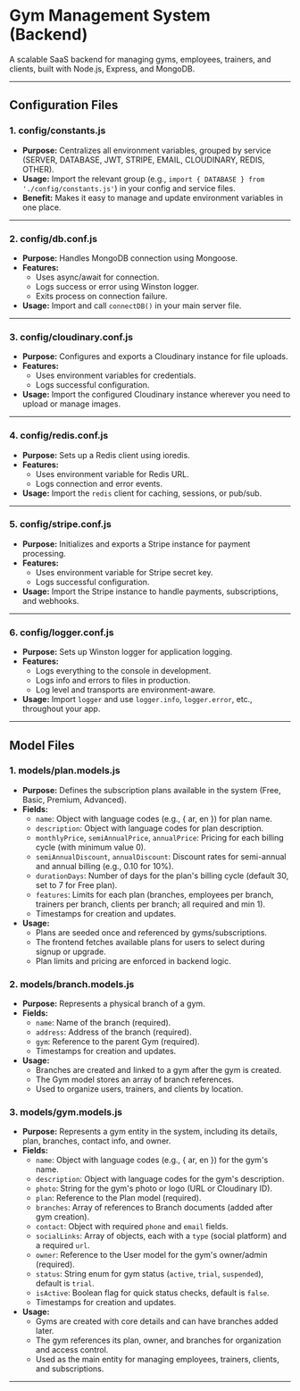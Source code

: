 # Gym Management System (Backend)

A scalable SaaS backend for managing gyms, employees, trainers, and clients, built with Node.js, Express, and MongoDB.

---

## Configuration Files

### 1. config/constants.js
- **Purpose:** Centralizes all environment variables, grouped by service (SERVER, DATABASE, JWT, STRIPE, EMAIL, CLOUDINARY, REDIS, OTHER).
- **Usage:** Import the relevant group (e.g., `import { DATABASE } from './config/constants.js'`) in your config and service files.
- **Benefit:** Makes it easy to manage and update environment variables in one place.

---

### 2. config/db.conf.js
- **Purpose:** Handles MongoDB connection using Mongoose.
- **Features:** 
  - Uses async/await for connection.
  - Logs success or error using Winston logger.
  - Exits process on connection failure.
- **Usage:** Import and call `connectDB()` in your main server file.

---

### 3. config/cloudinary.conf.js
- **Purpose:** Configures and exports a Cloudinary instance for file uploads.
- **Features:** 
  - Uses environment variables for credentials.
  - Logs successful configuration.
- **Usage:** Import the configured Cloudinary instance wherever you need to upload or manage images.

---

### 4. config/redis.conf.js
- **Purpose:** Sets up a Redis client using ioredis.
- **Features:** 
  - Uses environment variable for Redis URL.
  - Logs connection and error events.
- **Usage:** Import the `redis` client for caching, sessions, or pub/sub.

---

### 5. config/stripe.conf.js
- **Purpose:** Initializes and exports a Stripe instance for payment processing.
- **Features:** 
  - Uses environment variable for Stripe secret key.
  - Logs successful configuration.
- **Usage:** Import the Stripe instance to handle payments, subscriptions, and webhooks.

---

### 6. config/logger.conf.js
- **Purpose:** Sets up Winston logger for application logging.
- **Features:** 
  - Logs everything to the console in development.
  - Logs info and errors to files in production.
  - Log level and transports are environment-aware.
- **Usage:** Import `logger` and use `logger.info`, `logger.error`, etc., throughout your app.

---
## Model Files

### 1. models/plan.models.js
- **Purpose:** Defines the subscription plans available in the system (Free, Basic, Premium, Advanced).
- **Fields:**
  - `name`: Object with language codes (e.g., { ar, en }) for plan name.
  - `description`: Object with language codes for plan description.
  - `monthlyPrice`, `semiAnnualPrice`, `annualPrice`: Pricing for each billing cycle (with minimum value 0).
  - `semiAnnualDiscount`, `annualDiscount`: Discount rates for semi-annual and annual billing (e.g., 0.10 for 10%).
  - `durationDays`: Number of days for the plan's billing cycle (default 30, set to 7 for Free plan).
  - `features`: Limits for each plan (branches, employees per branch, trainers per branch, clients per branch; all required and min 1).
  - Timestamps for creation and updates.
- **Usage:**
  - Plans are seeded once and referenced by gyms/subscriptions.
  - The frontend fetches available plans for users to select during signup or upgrade.
  - Plan limits and pricing are enforced in backend logic.

### 2. models/branch.models.js
- **Purpose:** Represents a physical branch of a gym.
- **Fields:**
  - `name`: Name of the branch (required).
  - `address`: Address of the branch (required).
  - `gym`: Reference to the parent Gym (required).
  - Timestamps for creation and updates.
- **Usage:**
  - Branches are created and linked to a gym after the gym is created.
  - The Gym model stores an array of branch references.
  - Used to organize users, trainers, and clients by location.

### 3. models/gym.models.js
- **Purpose:** Represents a gym entity in the system, including its details, plan, branches, contact info, and owner.
- **Fields:**
  - `name`: Object with language codes (e.g., { ar, en }) for the gym's name.
  - `description`: Object with language codes for the gym's description.
  - `photo`: String for the gym's photo or logo (URL or Cloudinary ID).
  - `plan`: Reference to the Plan model (required).
  - `branches`: Array of references to Branch documents (added after gym creation).
  - `contact`: Object with required `phone` and `email` fields.
  - `socialLinks`: Array of objects, each with a `type` (social platform) and a required `url`.
  - `owner`: Reference to the User model for the gym's owner/admin (required).
  - `status`: String enum for gym status (`active`, `trial`, `suspended`), default is `trial`.
  - `isActive`: Boolean flag for quick status checks, default is `false`.
  - Timestamps for creation and updates.
- **Usage:**
  - Gyms are created with core details and can have branches added later.
  - The gym references its plan, owner, and branches for organization and access control.
  - Used as the main entity for managing employees, trainers, clients, and subscriptions.

---